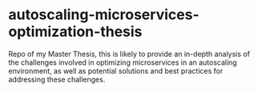 # autoscaling-microservices-optimization-thesis
Repo of my Master Thesis, this is likely to provide an in-depth analysis of the challenges  involved in optimizing microservices in an autoscaling environment, as well as potential solutions and best practices for addressing these challenges.
